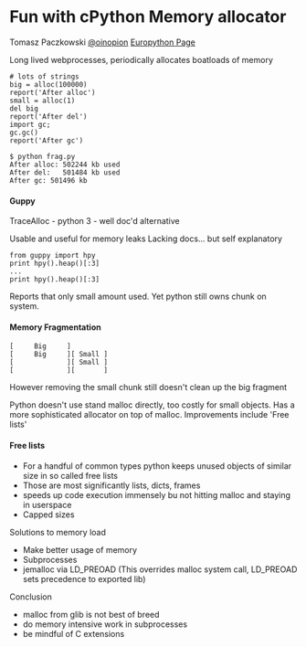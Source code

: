 Fun with cPython Memory allocator
=================================
Tomasz Paczkowski
[@oinopion](https://twitter.com/oinopion)
[Europython Page](https://ep2014.europython.eu/en/schedule/sessions/9/)

Long lived webprocesses, periodically allocates boatloads of memory

    # lots of strings
    big = alloc(100000)
    report('After alloc')
    small = alloc(1)
    del big
    report('After del')
    import gc;
    gc.gc()
    report('After gc')

    $ python frag.py
    After alloc: 502244 kb used
    After del:   501484 kb used
    After gc: 501496 kb

#### Guppy
TraceAlloc - python 3 - well doc'd alternative

Usable and useful for memory leaks
Lacking docs... but self explanatory

    from guppy import hpy
    print hpy().heap()[:3]
    ...
    print hpy().heap()[:3]

Reports that only small amount used. Yet python still owns chunk on system.

#### Memory Fragmentation

    [     Big     ]
    [     Big     ][ Small ]
    [             ][ Small ]
    [             ][       ]

However removing the small chunk still doesn't clean up the big fragment

Python doesn't use stand malloc directly, too costly for small objects.
Has a more sophisticated allocator on top of malloc.
Improvements include 'Free lists'

#### Free lists
- For a handful of common types python keeps unused objects of similar size in so called free lists
- Those are most significantly lists, dicts, frames
- speeds up code execution immensely bu not hitting malloc and staying in userspace
- Capped sizes

Solutions to memory load
- Make better usage of memory
- Subprocesses
- jemalloc via LD_PREOAD (This overrides malloc system call, LD_PREOAD sets precedence to exported lib)

Conclusion
- malloc from glib is not best of breed
- do memory intensive work in subprocesses
- be mindful of C extensions
